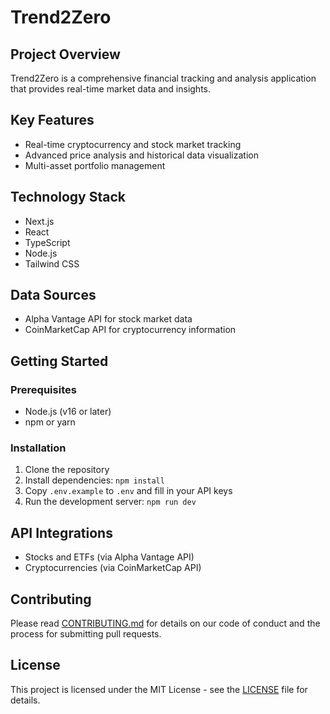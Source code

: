 # Trend2Zero

## Project Overview
Trend2Zero is a comprehensive financial tracking and analysis application that provides real-time market data and insights.

## Key Features
- Real-time cryptocurrency and stock market tracking
- Advanced price analysis and historical data visualization
- Multi-asset portfolio management

## Technology Stack
- Next.js
- React
- TypeScript
- Node.js
- Tailwind CSS

## Data Sources
- Alpha Vantage API for stock market data
- CoinMarketCap API for cryptocurrency information

## Getting Started

### Prerequisites
- Node.js (v16 or later)
- npm or yarn

### Installation
1. Clone the repository
2. Install dependencies: `npm install`
3. Copy `.env.example` to `.env` and fill in your API keys
4. Run the development server: `npm run dev`

## API Integrations
- Stocks and ETFs (via Alpha Vantage API)
- Cryptocurrencies (via CoinMarketCap API)

## Contributing
Please read [CONTRIBUTING.md](CONTRIBUTING.md) for details on our code of conduct and the process for submitting pull requests.

## License
This project is licensed under the MIT License - see the [LICENSE](LICENSE) file for details.